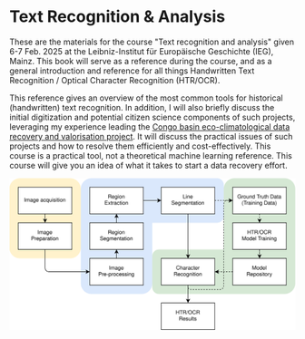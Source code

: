 # Text Recognition & Analysis

These are the materials for the course "Text recognition and analysis" given 6-7 Feb. 2025 at the Leibniz-Institut für Europäische Geschichte (IEG), Mainz. This book will serve as a reference during the course, and as a general introduction and reference for all things Handwritten Text Recognition / Optical Character Recognition (HTR/OCR).

This reference gives an overview of the most common tools for historical (handwritten) text recognition. In addition, I will also briefly discuss the initial digitization and potential citizen science components of such projects, leveraging my experience leading the [Congo basin eco-climatological data recovery and valorisation project](https://cobecore.org/). It will discuss the practical issues of such projects and how to resolve them efficiently and cost-effectively. This course is a practical tool, not a theoretical machine learning reference. This course will give you an idea of what it takes to start a data recovery effort.

![](https://raw.githubusercontent.com/bluegreen-labs/text_recognition_and_analysis/refs/heads/main/book/images/HTR_workflow.drawio.svg)
